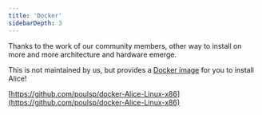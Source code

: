```yaml
---
title: 'Docker'
sidebarDepth: 3
---
```


Thanks to the work of our community members, other way to install on more and more architecture and hardware emerge.

This is not maintained by us, but provides a [Docker image](https://www.docker.com/) for you to install Alice!

[https://github.com/poulsp/docker-Alice-Linux-x86](https://github.com/poulsp/docker-Alice-Linux-x86)
